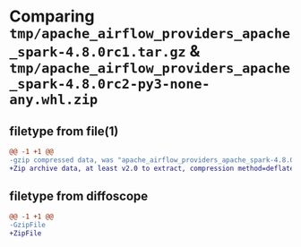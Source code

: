 # Comparing `tmp/apache_airflow_providers_apache_spark-4.8.0rc1.tar.gz` & `tmp/apache_airflow_providers_apache_spark-4.8.0rc2-py3-none-any.whl.zip`

## filetype from file(1)

```diff
@@ -1 +1 @@
-gzip compressed data, was "apache_airflow_providers_apache_spark-4.8.0rc1.tar", last modified: Mon Jan 22 08:25:41 2024, max compression
+Zip archive data, at least v2.0 to extract, compression method=deflate
```

## filetype from diffoscope

```diff
@@ -1 +1 @@
-GzipFile
+ZipFile
```


